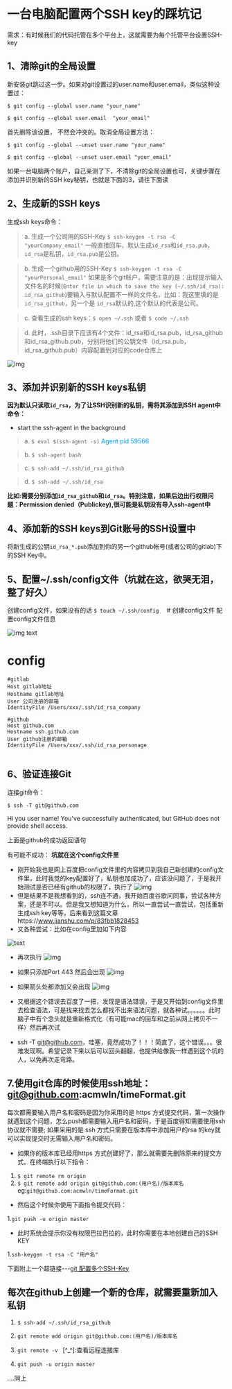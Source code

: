# 一台电脑配置两个SSH key的踩坑记

需求：有时候我们的代码托管在多个平台上，这就需要为每个托管平台设置SSH-key

## 1、清除git的全局设置
新安装git跳过这一步。如果对git设置过的user.name和user.email，类似这种设置过：

`$ git config --global user.name "your_name"  `

`$ git config --global user.email  "your_email"`

首先删除该设置， 不然会冲突的。取消全局设置方法：

`$ git config --global --unset user.name "your_name" ` 

`$ git config --global --unset user.email "your_email"`

如果一台电脑两个账户，自己亲测了下，不清除git的全局设置也可，关键步骤在添加并识别新的SSH key秘钥，也就是下面的3，请往下面读

## 2、生成新的SSH keys
生成ssh keys命令：
> a. 生成一个公司用的SSH-Key
`$ ssh-keygen -t rsa -C "yourCompany_email"`
一般直接回车，默认生成`id_rsa`和`id_rsa.pub`，`id_rsa`是私钥，`id_rsa.pub`是公钥。

> b. 生成一个github用的SSH-Key
`$ ssh-keygen -t rsa -C "yourPersonal_email"`
如果是多个git账户，需要注意的是：出现提示输入文件名的时候(`Enter file in which to save the key (~/.ssh/id_rsa): id_rsa_github`)要输入与默认配置不一样的文件名，比如：我这里填的是 `id_rsa_github`，另一个是 `id_rsa`默认的,这个默认的代表是公司。

> c. 查看生成的ssh keys：`$ open ~/.ssh` 或者 `$ code ~/.ssh` 

> d. 此时，.ssh目录下应该有4个文件：id_rsa和id_rsa.pub，id_rsa_github和id_rsa_github.pub，分别将他们的公钥文件（id_rsa.pub，id_rsa_github.pub）内容配置到对应的code仓库上

![img](https://img-blog.csdnimg.cn/20181127170638531.png?x-oss-process=image/watermark,type_ZmFuZ3poZW5naGVpdGk,shadow_10,text_aHR0cHM6Ly9ibG9nLmNzZG4ubmV0L2FjbV93bG4=,size_16,color_FFFFFF,t_70)


## 3、添加并识别新的SSH keys私钥
<b>因为默认只读取`id_rsa`，为了让SSH识别新的私钥，需将其添加到SSH agent中 
命令：</b>
- start the ssh-agent in the background
> a. `$ eval $(ssh-agent -s)` 
  <font color=#0099ff>Agent pid 59566</font>  

> b. `$ ssh-agent bash`  

> c. `$ ssh-add ~/.ssh/id_rsa_github`  

> d. `$ ssh-add ~/.ssh/id_rsa`  

<b>比如:需要分别添加`id_rsa_github`和`id_rsa`。特别注意，如果后边出行权限问题：Permission denied（Publickey),很可能是私钥没有导入ssh-agent中</b>

## 4、添加新的SSH keys到Git账号的SSH设置中
将新生成的公钥`id_rsa_*.pub`添加到你的另一个github帐号(或者公司的gitlab)下的SSH Key中。 

## 5、配置~/.ssh/config文件（坑就在这，欲哭无泪，整了好久）
创建config文件，如果没有的话
`$ touch ~/.ssh/config  `      # 创建config文件
配置config文件信息

![img text](https://img-blog.csdnimg.cn/20181127172702402.png?x-oss-process=image/watermark,type_ZmFuZ3poZW5naGVpdGk,shadow_10,text_aHR0cHM6Ly9ibG9nLmNzZG4ubmV0L2FjbV93bG4=,size_16,color_FFFFFF,t_70)
# config
```
#gitlab
Host gitlab地址 
Hostname gitlab地址  
User 公司注册的邮箱  
IdentityFile /Users/xxx/.ssh/id_rsa_company

#github
Host github.com  
Hostname ssh.github.com  
User github注册的邮箱  
IdentityFile /Users/xxx/.ssh/id_rsa_personage
  
```

## 6、验证连接Git
连接git命令：

`$ ssh -T git@github.com`  

Hi you user name! You've successfully authenticated, but GitHub does not provide shell access.  

 上面是github的成功返回语句

 有可能不成功：
 <b>坑就在这个config文件里</b>

- 刚开始我也是网上百度把config文件里的内容拷贝到我自己新创建的config文件里，此时我觉的key配置好了，私钥也加成功了，应该没问题了，于是我开始测试是否已经有github的权限了，执行了
![img](https://img-blog.csdnimg.cn/20181127173011195.png)
- 但是结果不是我想看到的，ssh连不通，我开始百度谷歌问同事，尝试各种方案，还是不可以。但是我又想知道为什么，所以一直尝试一直尝试，包括重新生成ssh key等等，后来看到这篇文章https://www.jianshu.com/p/83fbb1828453
- 又各种尝试：比如在config里加如下内容

![text](https://img-blog.csdnimg.cn/20181127173345388.png?x-oss-process=image/watermark,type_ZmFuZ3poZW5naGVpdGk,shadow_10,text_aHR0cHM6Ly9ibG9nLmNzZG4ubmV0L2FjbV93bG4=,size_16,color_FFFFFF,t_70)

- 再次执行
![img](https://img-blog.csdnimg.cn/20181127173606632.png)

- 如果只添加Port 443 然后会出现
![img](https://img-blog.csdnimg.cn/20181127173756555.png)

- 如果箭头处都添加又会出现
![img](https://img-blog.csdnimg.cn/20181127174244310.png)

- 又根据这个错误去百度了一把，发现是语法错误，于是又开始到config文件里去检查语法，可是找来找去怎么都找不出来语法问题，就各种试。。。。。。此时脑子中有个念头就是重新格式化（有可能mac的回车和之前从网上拷贝不一样）然后再次试

- ssh -T git@github.com，哇塞，竟然成功了！！！简直了，这个错误。。。很难发现啊。希望记录下来以后可以回头翻翻，也提供给像我一样遇到这个坑的人，以免再次走弯路。

## 7.使用git仓库的时候使用ssh地址：git@github.com:acmwln/timeFormat.git 
每次都需要输入用户名和密码是因为你采用的是 https 方式提交代码，第一次操作就遇到这个问题，怎么push都需要输入用户名和密码，于是百度得知需要使用ssh协议就不需要; 如果采用的是 ssh 方式只需要在版本库中添加用户的rsa 的key就可以实现提交时无需输入用户名和密码。

- 如果你的版本库已经用https 方式创建好了，那么就需要先删除原来的提交方式。在终端执行以下指令：  

1. `$ git remote rm origin`
2. `$ git remote add origin git@github.com:(用户名)/版本库名`  eg:`git@github.com:acmwln/timeFormat.git`

- 然后这个时候你使用下面指令提交代码：  

1.`git push -u origin master`

- 此时系统会提示你没有权限巴拉巴拉的，此时你需要在本地创建自己的SSH KEY

1.`ssh-keygen -t rsa -C "用户名"`


下面附上一个超链接---[git 配置多个SSH-Key](https://blog.csdn.net/dqchouyang/article/details/54898910)

## 每次在github上创建一个新的仓库，就需要重新加入私钥

1. `$ ssh-add ~/.ssh/id_rsa_github`

2. `git remote add origin git@github.com:(用户名)/版本库名`  

3. `git remote -v `     [^_^]:查看远程连接库

4. `git push -u origin master`

....同上